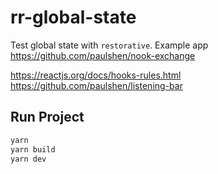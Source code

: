 # rr-global-state

Test global state with `restorative`.
Example app https://github.com/paulshen/nook-exchange

https://reactjs.org/docs/hooks-rules.html
https://github.com/paulshen/listening-bar

## Run Project

```sh
yarn
yarn build
yarn dev
```

